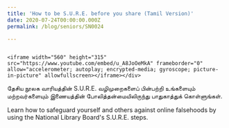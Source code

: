 ```yaml
---
title: 'How to be S.U.R.E. before you share (Tamil Version)'
date: 2020-07-24T00:00:00.000Z
permalink: /blog/seniors/SN0024

---
```


<style>.embed-container { position: relative; padding-bottom: 56.25%; height: 0; overflow: hidden; max-width: 100%; } .embed-container iframe, .embed-container object, .embed-container embed { position: absolute; top: 0; left: 0; width: 100%; height: 100%; }</style><div class='embed-container'>
    <iframe width="560" height="315" src="https://www.youtube.com/embed/u_A8JoOeMkA" frameborder="0" allow="accelerometer; autoplay; encrypted-media; gyroscope; picture-in-picture" allowfullscreen></iframe></div>


தேசிய நூலக வாரியத்தின் S.U.R.E. வழிமுறைகளைப் பின்பற்றி உங்களையும் மற்றவர்களையும் இணையத்தின் போலித்தன்மையிலிருந்து பாதுகாத்துக் கொள்ளுங்கள்.

Learn how to safeguard yourself and others against online falsehoods by using the National Library Board's S.U.R.E. steps.

